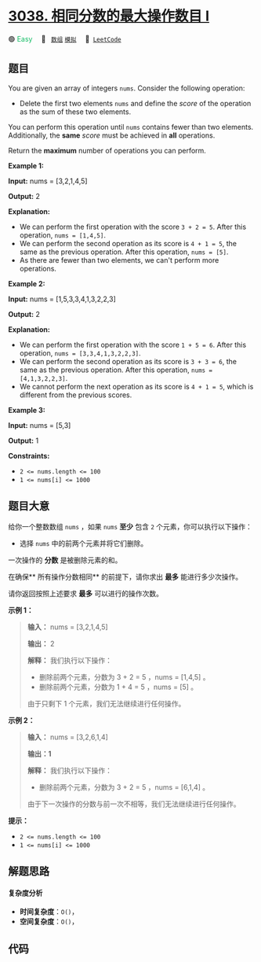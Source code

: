 # [3038. 相同分数的最大操作数目 I](https://leetcode.com/problems/maximum-number-of-operations-with-the-same-score-i)

🟢 <font color=#15bd66>Easy</font>&emsp; 🔖&ensp; [`数组`](/tag/array.md) [`模拟`](/tag/simulation.md)&emsp; 🔗&ensp;[`LeetCode`](https://leetcode.com/problems/maximum-number-of-operations-with-the-same-score-i)

## 题目

You are given an array of integers `nums`. Consider the following operation:

  * Delete the first two elements `nums` and define the _score_ of the operation as the sum of these two elements.

You can perform this operation until `nums` contains fewer than two elements.
Additionally, the **same** _score_ must be achieved in **all** operations.

Return the **maximum** number of operations you can perform.



**Example 1:**

**Input:** nums = [3,2,1,4,5]

**Output:** 2

**Explanation:**

  * We can perform the first operation with the score `3 + 2 = 5`. After this operation, `nums = [1,4,5]`.
  * We can perform the second operation as its score is `4 + 1 = 5`, the same as the previous operation. After this operation, `nums = [5]`.
  * As there are fewer than two elements, we can't perform more operations.

**Example 2:**

**Input:** nums = [1,5,3,3,4,1,3,2,2,3]

**Output:** 2

**Explanation:**

  * We can perform the first operation with the score `1 + 5 = 6`. After this operation, `nums = [3,3,4,1,3,2,2,3]`.
  * We can perform the second operation as its score is `3 + 3 = 6`, the same as the previous operation. After this operation, `nums = [4,1,3,2,2,3]`.
  * We cannot perform the next operation as its score is `4 + 1 = 5`, which is different from the previous scores.

**Example 3:**

**Input:** nums = [5,3]

**Output:** 1



**Constraints:**

  * `2 <= nums.length <= 100`
  * `1 <= nums[i] <= 1000`


## 题目大意

给你一个整数数组 `nums` ，如果 `nums` **至少**  包含 `2` 个元素，你可以执行以下操作：

  * 选择 `nums` 中的前两个元素并将它们删除。

一次操作的 **分数**  是被删除元素的和。

在确保**  所有操作分数相同** 的前提下，请你求出 **最多**  能进行多少次操作。

请你返回按照上述要求 **最多**  可以进行的操作次数。



**示例 1：**

> 
> 
> 
> 
> 
> **输入：** nums = [3,2,1,4,5]
> 
> **输出：** 2
> 
> **解释：** 我们执行以下操作：
> - 删除前两个元素，分数为 3 + 2 = 5 ，nums = [1,4,5] 。
> - 删除前两个元素，分数为 1 + 4 = 5 ，nums = [5] 。
> 
> 由于只剩下 1 个元素，我们无法继续进行任何操作。

**示例 2：**

> 
> 
> 
> 
> 
> **输入：** nums = [3,2,6,1,4]
> 
> **输出：1**
> 
> **解释：** 我们执行以下操作：
> - 删除前两个元素，分数为 3 + 2 = 5 ，nums = [6,1,4] 。
> 
> 由于下一次操作的分数与前一次不相等，我们无法继续进行任何操作。
> 
> 



**提示：**

  * `2 <= nums.length <= 100`
  * `1 <= nums[i] <= 1000`


## 解题思路

#### 复杂度分析

- **时间复杂度**：`O()`，
- **空间复杂度**：`O()`，

## 代码

```javascript

```